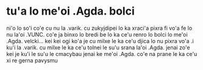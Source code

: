 # tu'a lo me'oi .Agda. bolci
ni'o lo so'i co'e cu nu la .varik. cu zukyjdipei lo ka xraci'a pixra fi vo'a fe lo nu la'oi .VUNC. co'e ja binxo lo bredi be lo ka ce'u renro lo bolci lo me'oi .Agda. velcki... kei kei ogi ko'a je cu milxe le ka ce'u djica lo nu pixra vo'a   .i ku'i la .varik. cu milxe le ka ce'u tolnei le su'u srana la'oi .Agda. jenai zo'e kei je ku'i le su'u le cmacybau jenai ke me'oi .Agda. co'e na prane le ka ce'u xi re gerna pavysmu
